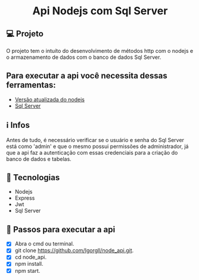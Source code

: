 <h1 align="center">
  Api Nodejs com Sql Server
</h1>

## 💻 Projeto
O projeto tem o intuíto do desenvolvimento de métodos http com o nodejs e o armazenamento de dados com o banco de dados Sql Server.

## Para executar a api você necessita dessas ferramentas:

- [Versão atualizada do nodejs](https://nodejs.org/en/)
- [Sql Server](https://www.microsoft.com/en-us/sql-server/sql-server-downloads)

## ℹ️ Infos
Antes de tudo, é necessário verificar se o usuário e senha do Sql Server está como 'admin' e que o mesmo possui permissões de administrador, já que a api faz a autenticação com essas credenciais para a criação do banco de dados e tabelas.

## 🚀 Tecnologias

- Nodejs
- Express
- Jwt
- Sql Server

## 📔 Passos para executar a api

- [x]  Abra o cmd ou terminal.
- [x]  git clone https://github.com/Igorgll/node_api.git.
- [x]  cd node_api.
- [x]  npm install.
- [x]  npm start.